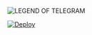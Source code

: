 ![LEGEND OF TELEGRAM](https://telegra.ph/file/b46b350049df3a5a11d12.jpg)

[![Deploy](https://www.herokucdn.com/deploy/button.svg)](https://heroku.com/deploy?template=https://github.com/leobrownlee/legendoftelegram.git)

